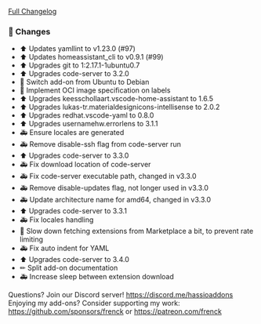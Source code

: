 [Full Changelog][changelog]

### 🔨 Changes

- ⬆ Updates yamllint to v1.23.0 (#97)
- ⬆ Updates homeassistant_cli to v0.9.1 (#99)
- ⬆ Upgrades git to 1:2.17.1-1ubuntu0.7
- ⬆ Upgrades code-server to 3.2.0
- 🔨 Switch add-on from Ubuntu to Debian
- 🔨 Implement OCI image specification on labels
- ⬆ Upgrades keesschollaart.vscode-home-assistant to 1.6.5
- ⬆ Upgrades lukas-tr.materialdesignicons-intellisense to 2.0.2
- ⬆ Upgrades redhat.vscode-yaml to 0.8.0
- ⬆ Upgrades usernamehw.errorlens to 3.1.1
- 🚑 Ensure locales are generated
- 🚑 Remove disable-ssh flag from code-server run
- ⬆ Upgrades code-server to 3.3.0
- 🚑 Fix download location of code-server
- 🚑 Fix code-server executable path, changed in v3.3.0
- 🚑 Remove disable-updates flag, not longer used in v3.3.0
- 🚑 Update architecture name for amd64, changed in v3.3.0
- ⬆ Upgrades code-server to 3.3.1
- 🚑 Fix locales handling
- 👕 Slow down fetching extensions from Marketplace a bit, to prevent rate limiting
- 🚑 Fix auto indent for YAML
- ⬆ Upgrades code-server to 3.4.0
- ✏ Split add-on documentation
- 🚑 Increase sleep between extension download

[changelog]: https://github.com/hassio-addons/addon-vscode/compare/v2.2.0...v2.3.0-beta.4

Questions? Join our Discord server! https://discord.me/hassioaddons
Enjoying my add-ons? Consider supporting my work:
https://github.com/sponsors/frenck or https://patreon.com/frenck